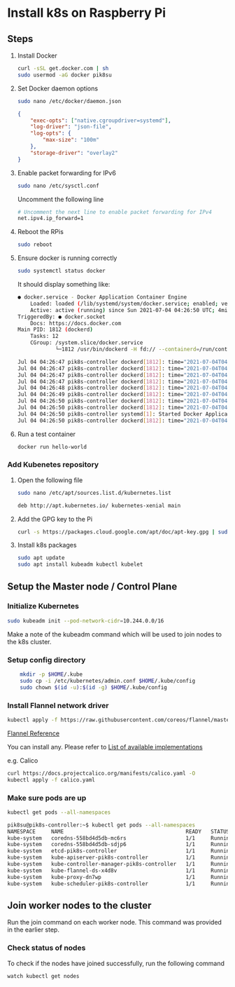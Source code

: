 # Install k8s on Raspberry Pi

## Steps

1. Install Docker

    ```bash
    curl -sSL get.docker.com | sh
    sudo usermod -aG docker pik8su
    ```

1. Set Docker daemon options

    ```bash
    sudo nano /etc/docker/daemon.json
    ```

    ```json
    {
        "exec-opts": ["native.cgroupdriver=systemd"],
        "log-driver": "json-file",
        "log-opts": {
            "max-size": "100m"
        },
        "storage-driver": "overlay2"
    }
    ```

1. Enable packet forwarding for IPv6

    ```bash
    sudo nano /etc/sysctl.conf
    ```

    Uncomment the following line

    ```bash
    # Uncomment the next line to enable packet forwarding for IPv4
    net.ipv4.ip_forward=1
    ```

1. Reboot the RPis

    ```bash
    sudo reboot
    ```

1. Ensure docker is running correctly

    ```bash
    sudo systemctl status docker
    ```

    It should display something like:

    ```bash
    ● docker.service - Docker Application Container Engine
        Loaded: loaded (/lib/systemd/system/docker.service; enabled; vendor preset: enabled)
        Active: active (running) since Sun 2021-07-04 04:26:50 UTC; 4min 37s ago
    TriggeredBy: ● docker.socket
        Docs: https://docs.docker.com
    Main PID: 1812 (dockerd)
        Tasks: 12
        CGroup: /system.slice/docker.service
                └─1812 /usr/bin/dockerd -H fd:// --containerd=/run/containerd/containerd.sock

    Jul 04 04:26:47 pik8s-controller dockerd[1812]: time="2021-07-04T04:26:47.735744495Z" level=warning msg="Your kernel does not support CPU realtime scheduler"
    Jul 04 04:26:47 pik8s-controller dockerd[1812]: time="2021-07-04T04:26:47.735770254Z" level=warning msg="Your kernel does not support cgroup blkio weight"
    Jul 04 04:26:47 pik8s-controller dockerd[1812]: time="2021-07-04T04:26:47.735794606Z" level=warning msg="Your kernel does not support cgroup blkio weight_device"
    Jul 04 04:26:47 pik8s-controller dockerd[1812]: time="2021-07-04T04:26:47.737330106Z" level=info msg="Loading containers: start."
    Jul 04 04:26:48 pik8s-controller dockerd[1812]: time="2021-07-04T04:26:48.705165642Z" level=info msg="Default bridge (docker0) is assigned with an IP address 172.17.0.0/16. Daemon option --bip can be used to set a preferred IP address"
    Jul 04 04:26:49 pik8s-controller dockerd[1812]: time="2021-07-04T04:26:49.056832142Z" level=info msg="Loading containers: done."
    Jul 04 04:26:50 pik8s-controller dockerd[1812]: time="2021-07-04T04:26:50.212572623Z" level=info msg="Docker daemon" commit=b0f5bc3 graphdriver(s)=overlay2 version=20.10.7
    Jul 04 04:26:50 pik8s-controller dockerd[1812]: time="2021-07-04T04:26:50.214158178Z" level=info msg="Daemon has completed initialization"
    Jul 04 04:26:50 pik8s-controller systemd[1]: Started Docker Application Container Engine.
    Jul 04 04:26:50 pik8s-controller dockerd[1812]: time="2021-07-04T04:26:50.377840271Z" level=info msg="API listen on /run/docker.sock"    
    ```

1. Run a test container

    ```bash
    docker run hello-world
    ```

### Add Kubenetes repository

1. Open the following file

    ```bash
    sudo nano /etc/apt/sources.list.d/kubernetes.list
    ```

    ```bash
    deb http://apt.kubernetes.io/ kubernetes-xenial main
    ```

1. Add the GPG key to the Pi

    ```bash
    curl -s https://packages.cloud.google.com/apt/doc/apt-key.gpg | sudo apt-key add -
    ```

1. Install k8s packages

    ```bash
    sudo apt update
    sudo apt install kubeadm kubectl kubelet
    ```

## Setup the Master node / Control Plane

### Initialize Kubernetes

```bash
sudo kubeadm init --pod-network-cidr=10.244.0.0/16
```

Make a note of the kubeadm command which will be used to join nodes to the k8s cluster.

### Setup config directory

```bash
    mkdir -p $HOME/.kube
    sudo cp -i /etc/kubernetes/admin.conf $HOME/.kube/config
    sudo chown $(id -u):$(id -g) $HOME/.kube/config
```

### Install Flannel network driver

```bash
kubectl apply -f https://raw.githubusercontent.com/coreos/flannel/master/Documentation/kube-flannel.yml
```

[Flannel Reference](https://github.com/flannel-io/flannel#flannel)

You can install any. Please refer to [List of available implementations](https://kubernetes.io/docs/concepts/cluster-administration/networking/#how-to-implement-the-kubernetes-networking-model)

e.g. Calico

```bash
curl https://docs.projectcalico.org/manifests/calico.yaml -O
kubectl apply -f calico.yaml
```

### Make sure pods are up

```bash
kubectl get pods --all-namespaces
```

```bash
pik8su@pik8s-controller:~$ kubectl get pods --all-namespaces
NAMESPACE     NAME                                       READY   STATUS    RESTARTS   AGE
kube-system   coredns-558bd4d5db-mc6rs                   1/1     Running   0          12m
kube-system   coredns-558bd4d5db-sdjp6                   1/1     Running   0          12m
kube-system   etcd-pik8s-controller                      1/1     Running   0          12m
kube-system   kube-apiserver-pik8s-controller            1/1     Running   0          12m
kube-system   kube-controller-manager-pik8s-controller   1/1     Running   0          12m
kube-system   kube-flannel-ds-x4d8v                      1/1     Running   0          74s
kube-system   kube-proxy-dn7wp                           1/1     Running   0          12m
kube-system   kube-scheduler-pik8s-controller            1/1     Running   0          12m
```

## Join worker nodes to the cluster

Run the join command on each worker node. This command was provided in the earlier step.

### Check status of nodes

To check if the nodes have joined successfully, run the following command

```bash
watch kubectl get nodes
```
